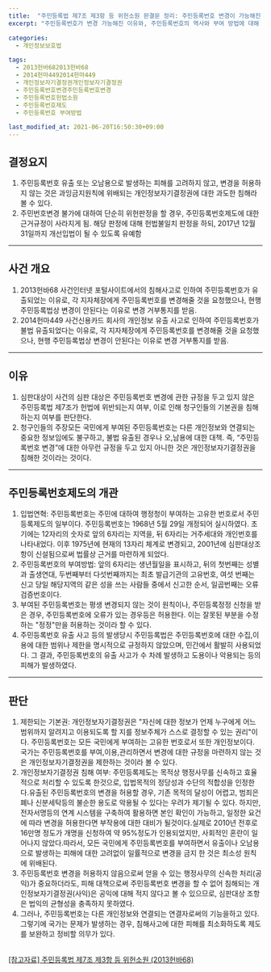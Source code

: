 ```yaml
---
title:  "주민등록법 제7조 제3항 등 위헌소원 판결문 정리: 주민등록번호 변경이 가능해진 이유를 중심으로"
excerpt: "주민등록번호가 변경 가능해진 이유와, 주민등록번호의 역사와 부여 방법에 대해 알아보자."

categories:
  - 개인정보보호법

tags:
  - 2013헌바682013헌바68
  - 2014헌마4492014헌마449
  - 개인정보자기결정권개인정보자기결정권
  - 주민등록번호변경주민등록번호변경
  - 주민등록번호헌법소원
  - 주민등록번호제도
  - 주민등록번호 부여방법

last_modified_at: 2021-06-20T16:50:30+09:00
---
```


## 결정요지

1. 주민등록번호 유출 또는 오남용으로 발생하는 피해를 고려하지 않고, 변경을 허용하지 않는 것은 과잉금지원칙에 위배되는 개인정보자기결정권에 대한 과도한 침해라 볼 수 있다.
2. 주민번호변경 불가에 대하여 단순히 위헌판정을 할 경우, 주민등록번호제도에 대한 근거규정이 사라지게 됨. 해당 판정에 대해 헌법불일치 판정을 하되, 2017년 12월 31일까지 개선입법이 될 수 있도록 유예함

----

## 사건 개요
1. 2013헌바68 사건인터넷 포털사이트에서의 침해사고로 인하여 주민등록번호가 유출되었는 이유로, 각 지자체장에게 주민등록번호를 변경해줄 것을 요청했으나, 현행 주민등록법상 변경이 안된다는 이유로 변경 거부통지를 받음.
2. 2014헌마449 사건신용카드 회사의 개인정보 유출 사고로 인하여 주민등록번호가 불법 유출되었다는 이유로, 각 지자체장에게 주민등록번호를 변경해줄 것을 요청했으나, 현행 주민등록법상 변경이 안된다는 이유로 변경 거부통지를 받음.

----

## 이유
1. 심판대상이 사건의 심판 대상은 주민등록번호 변경에 관한 규정을 두고 있지 않은 주민등록법 제7조가 헌법에 위반되는지 여부, 이로 인해 청구인들의 기본권을 침해하는지 여부를 판단한다.
2. 청구인들의 주장모든 국민에게 부여된 주민등록번호는 다른 개인정보와 연결되는 중요한 정보임에도 불구하고, 불법 유출된 경우나 오,남용에 대한 대책. 즉, “주민등록번호 변경”에 대한 아무런 규정을 두고 있지 아니한 것은 개인정보자기결정권을 침해한 것이라는 것이다.

-----

## 주민등록번호제도의 개관
1. 입법연혁: 주민등록번호는 주민에 대하여 행정청이 부여하는 고유한 번호로서 주민등록제도의 일부이다. 주민등록번호는 1968년 5월 29일 개정되어 실시하였다. 초기에는 12자리의 숫자로 앞의 6자리는 지역을, 뒤 6자리는 거주세대와 개인번호를 나타내었다. 이후 1975년에 현재의 13자리 체계로 변경되고, 2001년에 심판대상조항이 신설됨으로써 법률상 근거를 마련하게 되었다.
2. 주민등록번호의 부여방법: 앞의 6자리는 생년월일을 표시하고, 뒤의 첫번째는 성별과 출생연대, 두번째부터 다섯번째까지는 최초 발급기관의 고유번호, 여섯 번째는 신고 당일 해당지역의 같은 성을 쓰는 사람들 중에서 신고한 순서, 일곱번째는 오류검증번호이다.
3. 부여된 주민등록번호는 평생 변경되지 않는 것이 원칙이나, 주민등록정정 신청을 받은 경우, 주민등록번호에 오류가 있는 경우등은 허용한다. 이는 잘못된 부분을 수정하는 "정정"만을 허용하는 것이라 할 수 있다.
4. 주민등록번호 유출 사고 등의 발생당시 주민등록법은 주민등록번호에 대한 수집,이용에 대한 범위나 제한을 명시적으로 규정하지 않았으며, 민간에서 활발히 사용되었다. 그 결과, 주민등록번호의 유출 사고가 수 차례 발생하고 도용이나 악용되는 등의 피해가 발생하였다.

-----

## 판단
1. 제한되는 기본권: 개인정보자기결정권은 "자신에 대한 정보가 언제 누구에게 어느 범위까지 알려지고 이용되도록 할 지를 정보주체가 스스로 결정할 수 있는 권리"이다. 주민등록번호는 모든 국민에게 부여하는 고유한 번호로서 또한 개인정보이다. 국가는 주민등록번호를 부여,이용,관리하면서 변경에 대한 규정을 마련하지 않는 것은 개인정보자기결정권을 제한하는 것이라 볼 수 있다.
2. 개인정보자기결정권 침해 여부: 주민등록제도는 목적상 행정사무를 신속하고 효율적으로 처리할 수 있도록 한것으로, 입법목적의 정당성과 수단의 적합성을 인정한다.유출된 주민등록번호의 변경을 허용할 경우, 기존 목적의 달성이 어렵고, 범죄은폐나 신분세탁등의 불순한 용도로 악용될 수 있다는 우려가 제기될 수 있다. 하지만, 전자서명등의 연계 시스템을 구축하여 활용하면 본인 확인이 가능하고, 일정한 요건에 따라 변경을 허용한다면 부작용에 대한 대비가 될것이다.실제로 2010년 전후로 16만명 정도가 개명을 신청하여 약 95%정도가 인용되었지만, 사회적인 혼란이 일어나지 않았다.따라서, 모든 국민에게 주민등록번호를 부여하면서 유출이나 오남용으로 발생하는 피해에 대한 고려없이 일률적으로 변경을 금지 한 것은 최소성 원칙에 위배된다.
3. 주민등록번호 변경을 허용하지 않음으로써 얻을 수 있는 행정사무의 신속한 처리(공익)가 중요하더라도, 피해 대책으로써 주민등록번호 변경을 할 수 없어 침해되는 개인정보자기결정권(사익)은 공익에 대해 적지 않다고 볼 수 있으므로, 심판대상 조항은 법익의 균형성을 충족하지 못하였다.
4. 그러나, 주민등록번호는 다른 개인정보와 연결되는 연결자로써의 기능을하고 있다. 그렇기에 국가는 문제가 발생하는 경우, 침해사고에 대한 피해를 최소화하도록 제도를 보완하고 정비할 의무가 있다.

<br>[[참고자료] 주민등록법 제7조 제3항 등 위헌소원 (2013헌바68)](https://www.law.go.kr/LSW/detcInfoP.do?detcSeq=48693&mode=1)
